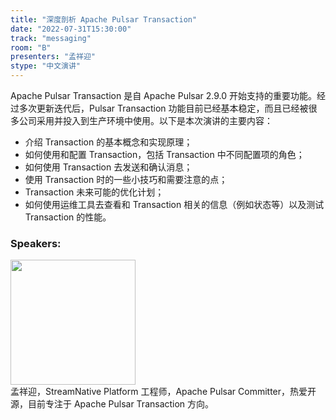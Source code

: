 ```yaml
---
title: "深度剖析 Apache Pulsar Transaction"
date: "2022-07-31T15:30:00"
track: "messaging"
room: "B"
presenters: "孟祥迎"
stype: "中文演讲"
---
```

Apache Pulsar Transaction 是自 Apache Pulsar 2.9.0 开始支持的重要功能。经过多次更新迭代后，Pulsar Transaction 功能目前已经基本稳定，而且已经被很多公司采用并投入到生产环境中使用。以下是本次演讲的主要内容：
- 介绍 Transaction 的基本概念和实现原理；
- 如何使用和配置 Transaction，包括 Transaction 中不同配置项的角色；
- 如何使用 Transaction 去发送和确认消息；
- 使用 Transaction 时的一些小技巧和需要注意的点；
- Transaction 未来可能的优化计划；
- 如何使用运维工具去查看和 Transaction 相关的信息（例如状态等）以及测试 Transaction 的性能。
 ### Speakers: 
 <img src="images/speaker/1204.png" width="200" /><br>孟祥迎，StreamNative Platform 工程师，Apache Pulsar Committer，热爱开源，目前专注于 Apache Pulsar Transaction 方向。
 